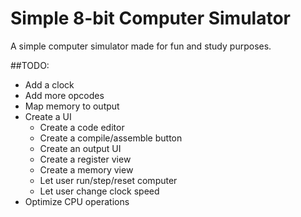 # Simple 8-bit Computer Simulator
A simple computer simulator made for fun and study purposes.

##TODO:
- Add a clock
- Add more opcodes
- Map memory to output
- Create a UI
    - Create a code editor
    - Create a compile/assemble button
    - Create an output UI
    - Create a register view
    - Create a memory view
    - Let user run/step/reset computer
    - Let user change clock speed
- Optimize CPU operations